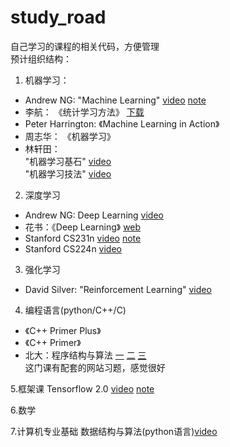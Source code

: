 # study_road
自己学习的课程的相关代码，方便管理  
预计组织结构：

1. 机器学习：
* Andrew NG: "Machine Learning" [video](https://study.163.com/course/introduction/1004570029.htm) [note](http://www.ai-start.com/ml2014/)
* 李航： 《统计学习方法》 [下载](https://bookset.me/5226.html)
* Peter Harrington: 《Machine Learning in Action》
* 周志华： 《机器学习》
* 林轩田：  
"机器学习基石" [video](https://www.bilibili.com/video/av12463015)  
"机器学习技法" [video](https://www.bilibili.com/video/av12469267)

2. 深度学习
* Andrew NG: Deep Learning [video](https://mooc.study.163.com/smartSpec/detail/1001319001.htm)
* 花书：《Deep Learning》 [web](http://www.deeplearningbook.org/)
* Stanford CS231n [video](https://study.163.com/course/introduction/1004697005.htm) [note](http://cs231n.github.io/)
* Stanford CS224n [video](https://www.bilibili.com/video/av41393758)

3. 强化学习
* David Silver: "Reinforcement Learning" [video](https://www.bilibili.com/video/av45357759) 

4. 编程语言(python/C++/C) 
* 《C++ Primer Plus》
* 《C++ Primer》
* 北大：程序结构与算法
[一](http://www.icourse163.org/course/PKU-1001553023)
[二](http://www.icourse163.org/learn/PKU-1001894005?tid=1205957211)
[三](https://www.icourse163.org/course/PKU-1002029030)  
这门课有配套的网站习题，感觉很好

5.框架课
Tensorflow 2.0 [video](https://study.163.com/course/introduction/1209092816.htm) [note](https://github.com/dragen1860/TensorFlow-2.x-Tutorials)

6.数学


7.计算机专业基础
数据结构与算法(python语言)[video](https://www.wanmen.org/courses/5abdf4dc44c3793c464d062d)
